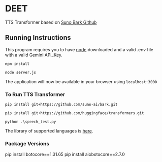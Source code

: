 # DEET
TTS Transformer based on [Suno Bark Github](https://github.com/suno-ai/bark?tab=readme-ov-file#-installation)

## Running Instructions

This program requires you to have [node](https://nodejs.org/en/download/package-manager) downloaded and a valid .env file with a valid Gemini API_Key.

```npm install```

```node server.js```

The application will now be available in your browser using ```localhost:3000```

### To Run TTS Transformer

```pip install git+https://github.com/suno-ai/bark.git```

```pip install git+https://github.com/huggingface/transformers.git```

```python .\speech_test.py```

The library of supported languages is [here](https://suno-ai.notion.site/8b8e8749ed514b0cbf3f699013548683?v=bc67cff786b04b50b3ceb756fd05f68c).

### Package Versions
pip install botocore==1.31.65
pip install aiobotocore==2.7.0